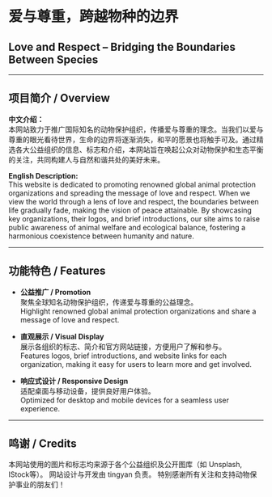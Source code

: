 # 爱与尊重，跨越物种的边界  

## Love and Respect – Bridging the Boundaries Between Species

---

## 项目简介 / Overview

**中文介绍：**  
本网站致力于推广国际知名的动物保护组织，传播爱与尊重的理念。当我们以爱与尊重的眼光看待世界，生命的边界将逐渐消失，和平的愿景也将触手可及。通过精选各大公益组织的信息、标志和介绍，本网站旨在唤起公众对动物保护和生态平衡的关注，共同构建人与自然和谐共处的美好未来。

**English Description:**  
This website is dedicated to promoting renowned global animal protection organizations and spreading the message of love and respect. When we view the world through a lens of love and respect, the boundaries between life gradually fade, making the vision of peace attainable. By showcasing key organizations, their logos, and brief introductions, our site aims to raise public awareness of animal welfare and ecological balance, fostering a harmonious coexistence between humanity and nature.

---

## 功能特色 / Features

- **公益推广 / Promotion**  
  聚焦全球知名动物保护组织，传递爱与尊重的公益理念。  
  Highlight renowned global animal protection organizations and share a message of love and respect.

- **直观展示 / Visual Display**  
  展示各组织的标志、简介和官方网站链接，方便用户了解和参与。  
  Features logos, brief introductions, and website links for each organization, making it easy for users to learn more and get involved.

- **响应式设计 / Responsive Design**  
  适配桌面与移动设备，提供良好用户体验。  
  Optimized for desktop and mobile devices for a seamless user experience.

---

## 鸣谢 / Credits

  本网站使用的图片和标志均来源于各个公益组织及公开图库（如 Unsplash, IStock等）。
  网站设计与开发由 tingyan 负责。
  特别感谢所有关注和支持动物保护事业的朋友们！
